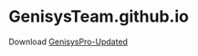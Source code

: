 # GenisysTeam.github.io
Download [GenisysPro-Updated](https://github.com/GenisysTeam/GenisysPro-Updated)

